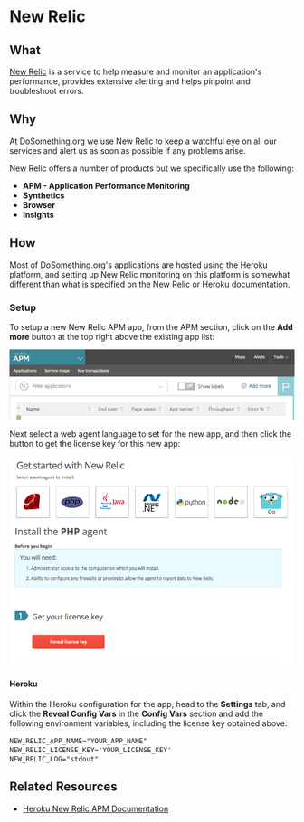 # New Relic

## What
[New Relic](https://newrelic.com/) is a service to help measure and monitor an application's performance, provides extensive alerting and helps pinpoint and troubleshoot errors.


## Why
At DoSomething.org we use New Relic to keep a watchful eye on all our services and alert us as soon as possible if any problems arise.

New Relic offers a number of products but we specifically use the following:
- **APM - Application Performance Monitoring**
- **Synthetics**
- **Browser**
- **Insights**

## How
Most of DoSomething.org's applications are hosted using the Heroku platform, and setting up New Relic monitoring on this platform is somewhat different than what is specified on the New Relic or Heroku documentation.

### Setup
To setup a new New Relic APM app, from the APM section, click on the **Add more** button at the top right above the existing app list:

![New Relic Add New App](_assets/new-relic-add-new-app.png)

Next select a web agent language to set for the new app, and then click the button to get the license key for this new app:

![New Relic New App License Key](_assets/new-relic-new-app-license-key.png)


#### Heroku
Within the Heroku configuration for the app, head to the **Settings** tab, and click the **Reveal Config Vars** in the **Config Vars** section and add the following environment variables, including the license key obtained above:

```
NEW_RELIC_APP_NAME="YOUR_APP_NAME"
NEW_RELIC_LICENSE_KEY='YOUR_LICENSE_KEY'
NEW_RELIC_LOG="stdout"
```



## Related Resources
- [Heroku New Relic APM Documentation](https://devcenter.heroku.com/articles/newrelic)

